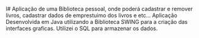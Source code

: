 l# Aplicação de uma Biblioteca pessoal, onde poderá cadastrar e remover livros, cadastrar dados de emprestuimo dos livros e etc...
Aplicação Desenvolvida em Java utilizando a Biblioteca SWING para a criação das interfaces graficas.
Utilizei o SQL para armazenar os dados.

